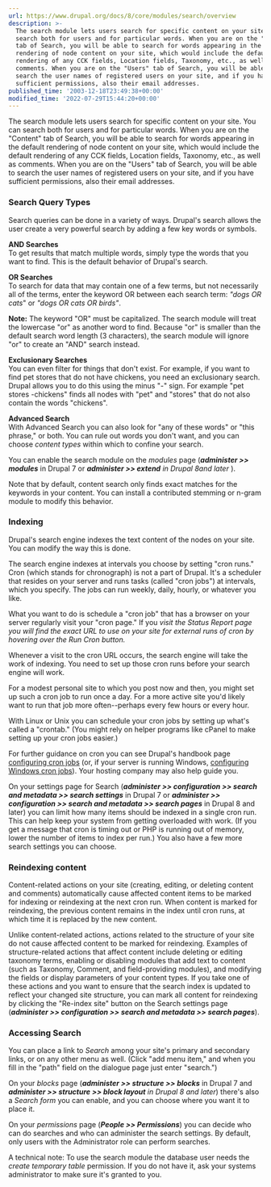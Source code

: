 ```yaml
---
url: https://www.drupal.org/docs/8/core/modules/search/overview
description: >-
  The search module lets users search for specific content on your site. You can
  search both for users and for particular words. When you are on the "Content"
  tab of Search, you will be able to search for words appearing in the default
  rendering of node content on your site, which would include the default
  rendering of any CCK fields, Location fields, Taxonomy, etc., as well as
  comments. When you are on the "Users" tab of Search, you will be able to
  search the user names of registered users on your site, and if you have
  sufficient permissions, also their email addresses.
published_time: '2003-12-18T23:49:38+00:00'
modified_time: '2022-07-29T15:44:20+00:00'
---
```

The search module lets users search for specific content on your site. You can search both for users and for particular words. When you are on the "Content" tab of Search, you will be able to search for words appearing in the default rendering of node content on your site, which would include the default rendering of any CCK fields, Location fields, Taxonomy, etc., as well as comments. When you are on the "Users" tab of Search, you will be able to search the user names of registered users on your site, and if you have sufficient permissions, also their email addresses.

### Search Query Types

Search queries can be done in a variety of ways. Drupal's search allows the user create a very powerful search by adding a few key words or symbols.

**AND Searches**  
To get results that match multiple words, simply type the words that you want to find. This is the default behavior of Drupal's search.

**OR Searches**  
To search for data that may contain one of a few terms, but not necessarily all of the terms, enter the keyword OR between each search term: _"dogs OR cats_" or _"dogs OR cats OR birds"_.

**Note:** The keyword "OR" must be capitalized. The search module will treat the lowercase "or" as another word to find. Because "or" is smaller than the default search word length (3 characters), the search module will ignore "or" to create an "AND" search instead.

**Exclusionary Searches**  
You can even filter for things that don't exist. For example, if you want to find pet stores that do not have chickens, you need an exclusionary search. Drupal allows you to do this using the minus "-" sign. For example "pet stores -chickens" finds all nodes with "pet" and "stores" that do not also contain the words "chickens".

**Advanced Search**  
With Advanced Search you can also look for "any of these words" or "this phrase," or both. You can rule out words you don't want, and you can choose _content types_ within which to confine your search.

You can enable the search module on the _modules_ page (_**administer >> modules**_ in Drupal 7 or _**administer >> extend** in Drupal 8and later_ ).

Note that by default, content search only finds exact matches for the keywords in your content. You can install a contributed stemming or n-gram module to modify this behavior.

### Indexing

Drupal's search engine indexes the text content of the nodes on your site. You can modify the way this is done.

The search engine indexes at intervals you choose by setting "cron runs." Cron (which stands for chronograph) is not a part of Drupal. It's a scheduler that resides on your server and runs tasks (called "cron jobs") at intervals, which you specify. The jobs can run weekly, daily, hourly, or whatever you like.

What you want to do is schedule a "cron job" that has a browser on your server regularly visit your "cron page." If you _visit the Status Report page you will find the exact URL to use on your site for external runs of cron by hovering over the Run Cron button._

Whenever a visit to the cron URL occurs, the search engine will take the work of indexing. You need to set up those cron runs before your search engine will work.

For a modest personal site to which you post now and then, you might set up such a cron job to run once a day. For a more active site you'd likely want to run that job more often--perhaps every few hours or every hour.

With Linux or Unix you can schedule your cron jobs by setting up what's called a "crontab." (You might rely on helper programs like cPanel to make setting up your cron jobs easier.)

For further guidance on cron you can see Drupal's handbook page [configuring cron jobs](/node/23714) (or, if your server is running Windows, [configuring Windows cron jobs](/node/31506)). Your hosting company may also help guide you.

On your settings page for Search (_**administer >> configuration >> search and metadata >> search settings**_ in Drupal 7 or _**administer >> configuration >> search and metadata >> search pages**_ in Drupal 8 and later) you can limit how many items should be indexed in a single cron run. This can help keep your system from getting overloaded with work. (If you get a message that cron is timing out or PHP is running out of memory, lower the number of items to index per run.) You also have a few more search settings you can choose.

### Reindexing content

Content-related actions on your site (creating, editing, or deleting content and comments) automatically cause affected content items to be marked for indexing or reindexing at the next cron run. When content is marked for reindexing, the previous content remains in the index until cron runs, at which time it is replaced by the new content.

Unlike content-related actions, actions related to the structure of your site do not cause affected content to be marked for reindexing. Examples of structure-related actions that affect content include deleting or editing taxonomy terms, enabling or disabling modules that add text to content (such as Taxonomy, Comment, and field-providing modules), and modifying the fields or display parameters of your content types. If you take one of these actions and you want to ensure that the search index is updated to reflect your changed site structure, you can mark all content for reindexing by clicking the "Re-index site" button on the Search settings page (_**administer >> configuration >> search and metadata >> search pages**_).

### Accessing Search

You can place a link to _Search_ among your site's primary and secondary links, or on any other menu as well. (Click "add menu item," and when you fill in the "path" field on the dialogue page just enter "search.")

On your _blocks_ page (_**administer >> structure >> blocks**_ in Drupal 7 and _**administer >> structure >> block layout** in Drupal 8 and later_) there's also a _Search form_ you can enable, and you can choose where you want it to place it.

On your _permissions_ page (_**People >> Permissions**_) you can decide who can do searches and who can administer the search settings. By default, only users with the Administrator role can perform searches.

A technical note: To use the search module the database user needs the _create temporary table_ permission. If you do not have it, ask your systems administrator to make sure it's granted to you.